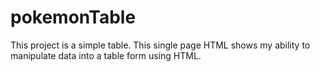 # pokemonTable
This project is a simple table. This single page HTML shows my ability to manipulate data into a table form using HTML.  
